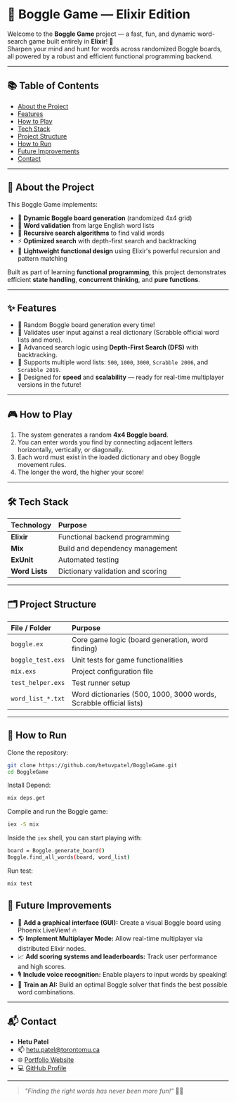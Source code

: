 # 🎲 Boggle Game — Elixir Edition

Welcome to the **Boggle Game** project — a fast, fun, and dynamic word-search game built entirely in **Elixir**! 🚀  
Sharpen your mind and hunt for words across randomized Boggle boards, all powered by a robust and efficient functional programming backend.

---

## 📚 Table of Contents

- [About the Project](#-about-the-project)
- [Features](#-features)
- [How to Play](#-how-to-play)
- [Tech Stack](#-tech-stack)
- [Project Structure](#-project-structure)
- [How to Run](#-how-to-run)
- [Future Improvements](#-future-improvements)
- [Contact](#-contact)

---

## 🧩 About the Project

This Boggle Game implements:
- 🧠 **Dynamic Boggle board generation** (randomized 4x4 grid)
- 📜 **Word validation** from large English word lists
- 🧠 **Recursive search algorithms** to find valid words
- ⚡ **Optimized search** with depth-first search and backtracking
- 🧹 **Lightweight functional design** using Elixir's powerful recursion and pattern matching

Built as part of learning **functional programming**, this project demonstrates efficient **state handling**, **concurrent thinking**, and **pure functions**.

---

## ✨ Features

- 🔀 Random Boggle board generation every time!
- 🔎 Validates user input against a real dictionary (Scrabble official word lists and more).
- 🧠 Advanced search logic using **Depth-First Search (DFS)** with backtracking.
- 💾 Supports multiple word lists: `500`, `1000`, `3000`, `Scrabble 2006`, and `Scrabble 2019`.
- 🚀 Designed for **speed** and **scalability** — ready for real-time multiplayer versions in the future!

---

## 🎮 How to Play

1. The system generates a random **4x4 Boggle board**.
2. You can enter words you find by connecting adjacent letters horizontally, vertically, or diagonally.
3. Each word must exist in the loaded dictionary and obey Boggle movement rules.
4. The longer the word, the higher your score!

---

## 🛠️ Tech Stack

| Technology | Purpose |
|:-----------|:--------|
| **Elixir** | Functional backend programming |
| **Mix** | Build and dependency management |
| **ExUnit** | Automated testing |
| **Word Lists** | Dictionary validation and scoring |

---

## 🗂️ Project Structure

| File / Folder            | Purpose |
|:--------------------------|:--------|
| `boggle.ex`               | Core game logic (board generation, word finding) |
| `boggle_test.exs`         | Unit tests for game functionalities |
| `mix.exs`                 | Project configuration file |
| `test_helper.exs`         | Test runner setup |
| `word_list_*.txt`         | Word dictionaries (500, 1000, 3000 words, Scrabble official lists) |

---

## 🚀 How to Run

Clone the repository:
```bash
git clone https://github.com/hetuvpatel/BoggleGame.git
cd BoggleGame
```

Install Depend:
```bash
mix deps.get
```
Compile and run the Boggle game:
```bash
iex -S mix
```
Inside the `iex` shell, you can start playing with:
```bash
board = Boggle.generate_board()
Boggle.find_all_words(board, word_list)
```
Run test:
```bash
mix test
```
## 🔮 Future Improvements

- 🧠 **Add a graphical interface (GUI):** Create a visual Boggle board using Phoenix LiveView! 🔥
- 🌎 **Implement Multiplayer Mode:** Allow real-time multiplayer via distributed Elixir nodes.
- 📈 **Add scoring systems and leaderboards:** Track user performance and high scores.
- 🎙️ **Include voice recognition:** Enable players to input words by speaking!
- 🤖 **Train an AI:** Build an optimal Boggle solver that finds the best possible word combinations.

---

## 📬 Contact

- **Hetu Patel**
- 📫 [hetu.patel@torontomu.ca](mailto:hetu.patel@torontomu.ca)
- 🌐 [Portfolio Website](https://hetuvpatel.github.io/hetu-patel-portfolio/)
- 💻 [GitHub Profile](https://github.com/Patel-Hetu)

---

> _"Finding the right words has never been more fun!"_ 🎯🎲

